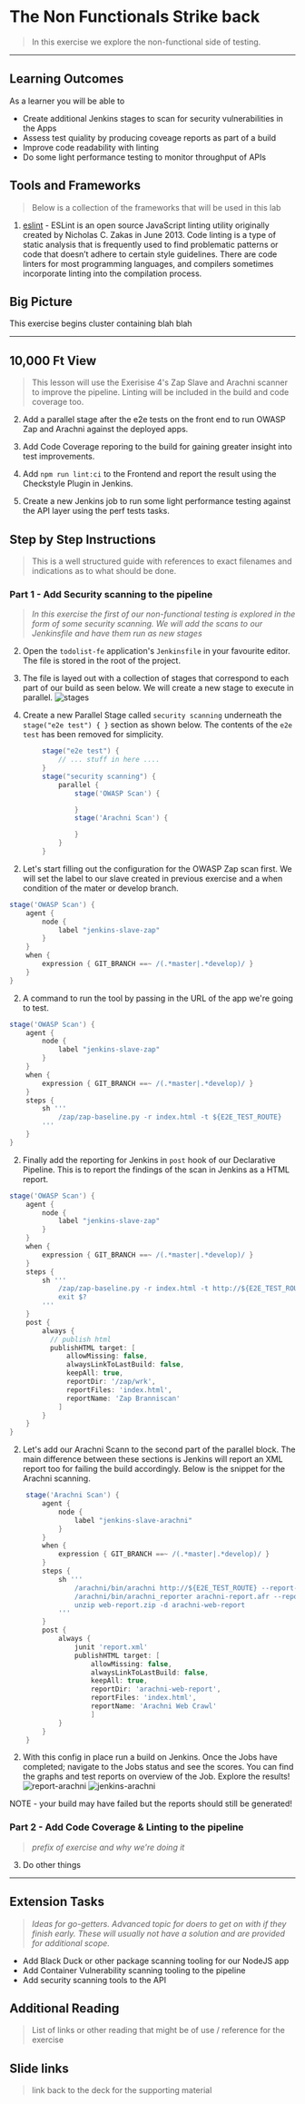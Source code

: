 # The Non Functionals Strike back
> In this exercise we explore the non-functional side of testing. 
_____

## Learning Outcomes
As a learner you will be able to
- Create additional Jenkins stages to scan for security vulnerabilities in the Apps
- Assess test quiality by producing coveage reports as part of a build
- Improve code readability with linting
- Do some light performance testing to monitor throughput of APIs

## Tools and Frameworks
> Below is a collection of the frameworks that will be used in this lab

1. [eslint](https://eslint.org/) - ESLint is an open source JavaScript linting utility originally created by Nicholas C. Zakas in June 2013. Code linting is a type of static analysis that is frequently used to find problematic patterns or code that doesn’t adhere to certain style guidelines. There are code linters for most programming languages, and compilers sometimes incorporate linting into the compilation process.

## Big Picture
This exercise begins cluster containing blah blah

_____

## 10,000 Ft View
> This lesson will use the Exerisise 4's Zap Slave and Arachni scanner to improve the pipeline. Linting will be included in the build and code coverage too.

2. Add a parallel stage after the e2e tests on the front end to run OWASP Zap and Arachni against the deployed apps.

2. Add Code Coverage reporing to the build for gaining greater insight into test improvements.

2. Add `npm run lint:ci` to the Frontend and report the result using the Checkstyle Plugin in Jenkins.

2. Create a new Jenkins job to run some light performance testing against the API layer using the perf tests tasks.

## Step by Step Instructions
> This is a well structured guide with references to exact filenames and indications as to what should be done.

### Part 1 - Add Security scanning to the pipeline 
> _In this exercise the first of our non-functional testing is explored in the form of some security scanning. We will add the scans to our Jenkinsfile and have them run as new stages_

2. Open the `todolist-fe` application's `Jenkinsfile` in your favourite editor. The file is stored in the root of the project.

2. The file is layed out with a collection of stages that correspond to each part of our build as seen below. We will create a new stage to execute in parallel.
![stages](../images/exercise5/stages.png)

2. Create a new Parallel Stage called `security scanning` underneath the `stage("e2e test") { }` section as shown below. The contents of the `e2e test` has been removed for simplicity. 
```groovy
        stage("e2e test") {
            // ... stuff in here ....
        }
        stage("security scanning") {
            parallel {
                stage('OWASP Scan') {

                }
                stage('Arachni Scan') {

                }
            }
        }
```

2. Let's start filling out the configuration for the OWASP Zap scan first. We will set the label to our slave created in previous exercise and a when condition of the mater or develop branch.
```groovy
stage('OWASP Scan') {
    agent {
        node {
            label "jenkins-slave-zap"
        }
    }
    when {
        expression { GIT_BRANCH ==~ /(.*master|.*develop)/ }
    }
}
```

2.  A command to run the tool by passing in the URL of the app we're going to test.
```groovy
stage('OWASP Scan') {
    agent {
        node {
            label "jenkins-slave-zap"
        }
    }
    when {
        expression { GIT_BRANCH ==~ /(.*master|.*develop)/ }
    }
    steps {
        sh '''
            /zap/zap-baseline.py -r index.html -t ${E2E_TEST_ROUTE}
        '''
    }
}
```

2.  Finally add the reporting for Jenkins in `post` hook of our Declarative Pipeline. This is to report the findings of the scan in Jenkins as a HTML report.
```groovy
stage('OWASP Scan') {
    agent {
        node {
            label "jenkins-slave-zap"
        }
    }
    when {
        expression { GIT_BRANCH ==~ /(.*master|.*develop)/ }
    }
    steps {
        sh '''
            /zap/zap-baseline.py -r index.html -t http://${E2E_TEST_ROUTE}
            exit $?
        '''
    }
    post {
        always {
          // publish html
          publishHTML target: [
              allowMissing: false,
              alwaysLinkToLastBuild: false,
              keepAll: true,
              reportDir: '/zap/wrk',
              reportFiles: 'index.html',
              reportName: 'Zap Branniscan'
            ]
        }
    }
}
```

2. Let's add our Arachni Scann to the second part of the parallel block. The main difference between these sections is Jenkins will report an XML report too for failing the build accordingly. Below is the snippet for the Arachni scanning.
```groovy
    stage('Arachni Scan') {
        agent {
            node {
                label "jenkins-slave-arachni"
            }
        }
        when {
            expression { GIT_BRANCH ==~ /(.*master|.*develop)/ }
        }
        steps {
            sh '''
                /arachni/bin/arachni http://${E2E_TEST_ROUTE} --report-save-path=arachni-report.afr
                /arachni/bin/arachni_reporter arachni-report.afr --reporter=xunit:outfile=report.xml --reporter=html:outfile=web-report.zip
                unzip web-report.zip -d arachni-web-report
            '''
        }
        post {
            always {
                junit 'report.xml'
                publishHTML target: [
                    allowMissing: false,
                    alwaysLinkToLastBuild: false,
                    keepAll: true,
                    reportDir: 'arachni-web-report',
                    reportFiles: 'index.html',
                    reportName: 'Arachni Web Crawl'
                    ]
            }
        }
    }
```

2. With this config in place run a build on Jenkins. Once the Jobs have completed; navigate to the Jobs status and see the scores. You can find the graphs and test reports on overview of the Job. Explore the results!
![report-arachni](../images/exercise5/report-arachni.png)
![jenkins-arachni](../images/exercise5/jenkins-arachni.png)

<p class="tip">
NOTE - your build may have failed but the reports should still be generated!
</p>

### Part 2 - Add Code Coverage & Linting to the pipeline
> _prefix of exercise and why we're doing it_

3. Do other things

_____

## Extension Tasks
> _Ideas for go-getters. Advanced topic for doers to get on with if they finish early. These will usually not have a solution and are provided for additional scope._

 - Add Black Duck or other package scanning tooling for our NodeJS app
 - Add Container Vulnerability scanning tooling to the pipeline
 - Add security scanning tools to the API

## Additional Reading
> List of links or other reading that might be of use / reference for the exercise

## Slide links
> link back to the deck for the supporting material
